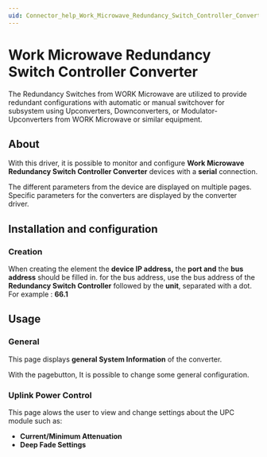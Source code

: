 ```yaml
---
uid: Connector_help_Work_Microwave_Redundancy_Switch_Controller_Converter
---
```


# Work Microwave Redundancy Switch Controller Converter

The Redundancy Switches from WORK Microwave are utilized to provide redundant configurations with automatic or manual switchover for subsystem using Upconverters, Downconverters, or Modulator-Upconverters from WORK Microwave or similar equipment.

## About

With this driver, it is possible to monitor and configure **Work Microwave Redundancy Switch Controller Converter** devices with a **serial** connection.

The different parameters from the device are displayed on multiple pages. Specific parameters for the converters are displayed by the converter driver.

## Installation and configuration

### Creation

When creating the element the **device IP address,** the **port and** the **bus address** should be filled in.
for the bus address, use the bus address of the **Redundancy Switch Controller** followed by the **unit**, separated with a dot. For example : **66.1**

## Usage

### General

This page displays **general System Information** of the converter.

With the pagebutton, It is possible to change some general configuration.

### Uplink Power Control

This page alows the user to view and change settings about the UPC module such as:

- **Current/Minimum Attenuation**
- **Deep Fade Settings**
